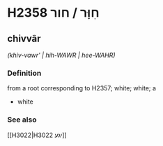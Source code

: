 # H2358 חִוָּר / חור

## chivvâr

_(khiv-vawr' | hih-WAWR | hee-WAHR)_

### Definition

from a root corresponding to H2357; white; white; a

- white

### See also

[[H3022|H3022 יגע]]
